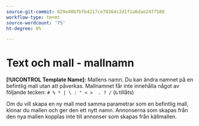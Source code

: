 ```yaml
---
source-git-commit: 029e406fbfb4217ce78364c2d1f1a6dae24ff588
workflow-type: tm+mt
source-wordcount: '75'
ht-degree: 0%

---
```

# Text och mall - mallnamn

**[!UICONTROL Template Name]:** Mallens namn. Du kan ändra namnet på en befintlig mall utan att påverkas. Mallnamnet får inte innehålla något av följande tecken: `# % * | \ : " < >  . ? /` (`&` tillåts)

Om du vill skapa en ny mall med samma parametrar som en befintlig mall, klonar du mallen och ger den ett nytt namn. Annonserna som skapas från den nya mallen kopplas inte till annonser som skapas från källmallen.
